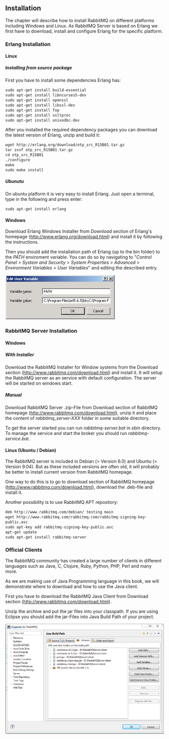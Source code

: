 ## Installation

The chapter will describe how to install RabbitMQ on different platforms including Windows and Linux. As RabbitMQ Server is based on Erlang we first have to download, install and configure Erlang for the specific platform.

### Erlang Installation

#### Linux

##### Installing from source package

First you have to install some dependencies Erlang has:

	sudo apt-get install build-essential
	sudo apt-get install libncurses5-dev 
	sudo apt-get install openssl 
	sudo apt-get install libssl-dev
	sudo apt-get install fop 
	sudo apt-get install xsltproc 
	sudo apt-get install unixodbc-dev

After you installed the required dependency packages you can download the latest version of Erlang, unzip and build it:

	wget http://erlang.org/download/otp_src_R15B01.tar.gz
	tar zxvf otp_src_R15B01.tar.gz
	cd otp_src_R15B01
	./configure 
	make 
	sudo make install

##### Ubunutu

On ubuntu platform it is very easy to install Erlang. Just open a terminal, type in the following and press enter: 

	sudo apt-get install erlang


#### Windows

Download Erlang Windows Installer from *Download* section of Erlang's homepage (http://www.erlang.org/download.html) and install it by following the instructions.

Then you should add the installation path of Erlang (up to the bin folder) to the *PATH* enviroment variable. You can do so by navigating to "*Control Panel > System and Security > System Properties > Advanced > Environment Variables > User Variables*" and editing the described entry.

![Erlang Windows environment variable](images/erlang-env-variable.PNG)


### RabbitMQ Server Installation

#### Windows

##### With Installer
Download the RabbitMQ Installer for Window systems from the Download section (http://www.rabbitmq.com/download.html) and install it. It will setup the RabbitMQ server as an service with default configuration.
The server will be started on windows start.

##### Manual
Download RabbitMQ Server .zip-File from Download section of RabbitMQ homepage (http://www.rabbitmq.com/download.html), unzip it and place the content of *rabbitmq_server-XXX* folder in some suitable directory.

To get the server started you can run *rabbitmq-server.bat* in *sbin* directory. To manage the service and start the broker you should run *rabbitmq-service.bat*.

#### Linux (Ubuntu / Debian)
The RabbitMQ server is included in Debian (> Version 6.0) and Ubuntu (> Version 9.04). But as these included versions are often old, it will probably be better to install current version from RabbitMQ homepage.

One way to do this is to go to download section of RabbitMQ homepage (http://www.rabbitmq.com/download.html), download the .deb-file and install it.

Another possibility is to use RabbitMQ APT repository:
	
	deb http://www.rabbitmq.com/debian/ testing main
	wget http://www.rabbitmq.com/rabbitmq.com/rabbitmq-signing-key-public.asc
	sudo apt-key add rabbitmq-signing-key-public.asc
	apt-get update
	sudo apt-get install rabbitmq-server


### Official Clients
The RabbitMQ community has created a large number of clients in different languages such as Java, C, Clojure,  Ruby, Python, PHP, Perl and many more. 

As we are making use of Java Programming language in this book, we will demonstrate where to download and how to use the Java client.

First you have to download the RabbitMQ  Java Client from Download section (http://www.rabbitmq.com/download.html). 

Unzip the archive and put the jar files into your classpath.
If you are using Eclipse you should add the jar-Files into Java Build Path of your project.

![Eclipse Build Path](images/client-project-build-path.PNG)